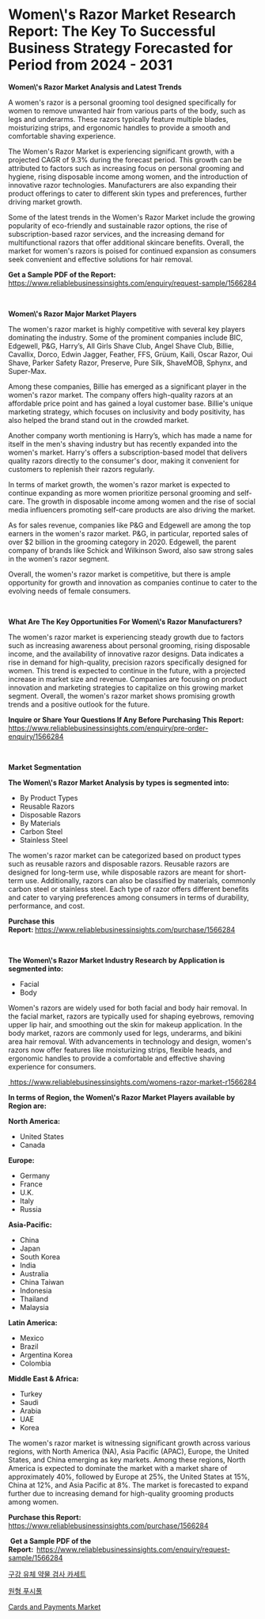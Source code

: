 <p><h1>Women\'s Razor Market Research Report: The Key To Successful Business Strategy Forecasted for Period from 2024 - 2031</h1></p><p><strong>Women\'s Razor Market Analysis and Latest Trends</strong></p>
<p><p>A women's razor is a personal grooming tool designed specifically for women to remove unwanted hair from various parts of the body, such as legs and underarms. These razors typically feature multiple blades, moisturizing strips, and ergonomic handles to provide a smooth and comfortable shaving experience.</p><p>The Women's Razor Market is experiencing significant growth, with a projected CAGR of 9.3% during the forecast period. This growth can be attributed to factors such as increasing focus on personal grooming and hygiene, rising disposable income among women, and the introduction of innovative razor technologies. Manufacturers are also expanding their product offerings to cater to different skin types and preferences, further driving market growth.</p><p>Some of the latest trends in the Women's Razor Market include the growing popularity of eco-friendly and sustainable razor options, the rise of subscription-based razor services, and the increasing demand for multifunctional razors that offer additional skincare benefits. Overall, the market for women's razors is poised for continued expansion as consumers seek convenient and effective solutions for hair removal.</p></p>
<p><strong>Get a Sample PDF of the Report:&nbsp;</strong> <a href="https://www.reliablebusinessinsights.com/enquiry/request-sample/1566284">https://www.reliablebusinessinsights.com/enquiry/request-sample/1566284</a></p>
<p>&nbsp;</p>
<p><strong>Women\'s Razor Major Market Players</strong></p>
<p><p>The women's razor market is highly competitive with several key players dominating the industry. Some of the prominent companies include BIC, Edgewell, P&G, Harry’s, All Girls Shave Club, Angel Shave Club, Billie, Cavallix, Dorco, Edwin Jagger, Feather, FFS, Grüum, Kaili, Oscar Razor, Oui Shave, Parker Safety Razor, Preserve, Pure Silk, ShaveMOB, Sphynx, and Super-Max.</p><p>Among these companies, Billie has emerged as a significant player in the women's razor market. The company offers high-quality razors at an affordable price point and has gained a loyal customer base. Billie's unique marketing strategy, which focuses on inclusivity and body positivity, has also helped the brand stand out in the crowded market.</p><p>Another company worth mentioning is Harry’s, which has made a name for itself in the men's shaving industry but has recently expanded into the women's market. Harry's offers a subscription-based model that delivers quality razors directly to the consumer's door, making it convenient for customers to replenish their razors regularly.</p><p>In terms of market growth, the women's razor market is expected to continue expanding as more women prioritize personal grooming and self-care. The growth in disposable income among women and the rise of social media influencers promoting self-care products are also driving the market.</p><p>As for sales revenue, companies like P&G and Edgewell are among the top earners in the women's razor market. P&G, in particular, reported sales of over $2 billion in the grooming category in 2020. Edgewell, the parent company of brands like Schick and Wilkinson Sword, also saw strong sales in the women's razor segment.</p><p>Overall, the women's razor market is competitive, but there is ample opportunity for growth and innovation as companies continue to cater to the evolving needs of female consumers.</p></p>
<p>&nbsp;</p>
<p><strong>What Are The Key Opportunities For Women\'s Razor Manufacturers?</strong></p>
<p><p>The women's razor market is experiencing steady growth due to factors such as increasing awareness about personal grooming, rising disposable income, and the availability of innovative razor designs. Data indicates a rise in demand for high-quality, precision razors specifically designed for women. This trend is expected to continue in the future, with a projected increase in market size and revenue. Companies are focusing on product innovation and marketing strategies to capitalize on this growing market segment. Overall, the women's razor market shows promising growth trends and a positive outlook for the future.</p></p>
<p><strong>Inquire or Share Your Questions If Any Before Purchasing This Report:</strong> <a href="https://www.reliablebusinessinsights.com/enquiry/pre-order-enquiry/1566284">https://www.reliablebusinessinsights.com/enquiry/pre-order-enquiry/1566284</a></p>
<p>&nbsp;</p>
<p><strong>Market Segmentation</strong></p>
<p><strong>The Women\'s Razor Market Analysis by types is segmented into:</strong></p>
<p><ul><li>By Product Types</li><li>Reusable Razors</li><li>Disposable Razors</li><li>By Materials</li><li>Carbon Steel</li><li>Stainless Steel</li></ul></p>
<p><p>The women's razor market can be categorized based on product types such as reusable razors and disposable razors. Reusable razors are designed for long-term use, while disposable razors are meant for short-term use. Additionally, razors can also be classified by materials, commonly carbon steel or stainless steel. Each type of razor offers different benefits and cater to varying preferences among consumers in terms of durability, performance, and cost.</p></p>
<p><strong>Purchase this Report:&nbsp;</strong><a href="https://www.reliablebusinessinsights.com/purchase/1566284">https://www.reliablebusinessinsights.com/purchase/1566284</a></p>
<p>&nbsp;</p>
<p><strong>The Women\'s Razor Market Industry Research by Application is segmented into:</strong></p>
<p><ul><li>Facial</li><li>Body</li></ul></p>
<p><p>Women's razors are widely used for both facial and body hair removal. In the facial market, razors are typically used for shaping eyebrows, removing upper lip hair, and smoothing out the skin for makeup application. In the body market, razors are commonly used for legs, underarms, and bikini area hair removal. With advancements in technology and design, women's razors now offer features like moisturizing strips, flexible heads, and ergonomic handles to provide a comfortable and effective shaving experience for consumers.</p></p>
<p><a href="https://www.reliablebusinessinsights.com/womens-razor-market-r1566284">&nbsp;https://www.reliablebusinessinsights.com/womens-razor-market-r1566284</a></p>
<p><strong>In terms of Region, the Women\'s Razor Market Players available by Region are:</strong></p>
<p>
    <p> <strong> North America: </strong>
        <ul>
            <li>United States</li>
            <li>Canada</li>
        </ul>
        </p> 
    <p> <strong> Europe: </strong>
        <ul>
            <li>Germany</li>
            <li>France</li>
            <li>U.K.</li>
            <li>Italy</li>
            <li>Russia</li>
        </ul>
        </p> 
    <p> <strong> Asia-Pacific: </strong>
        <ul>
            <li>China</li>
            <li>Japan</li>
            <li>South Korea</li>
            <li>India</li>
            <li>Australia</li>
            <li>China Taiwan</li>
            <li>Indonesia</li>
            <li>Thailand</li>
            <li>Malaysia</li>
        </ul>
        </p> 
    <p> <strong> Latin America: </strong>
        <ul>
            <li>Mexico</li>
            <li>Brazil</li>
            <li>Argentina Korea</li>
            <li>Colombia</li>
        </ul>
        </p> 
    <p> <strong> Middle East & Africa: </strong>
        <ul>
            <li>Turkey</li>
            <li>Saudi</li>
            <li>Arabia</li>
            <li>UAE</li>
            <li>Korea</li>
        </ul>
    </p>
    </p>
<p><p>The women's razor market is witnessing significant growth across various regions, with North America (NA), Asia Pacific (APAC), Europe, the United States, and China emerging as key markets. Among these regions, North America is expected to dominate the market with a market share of approximately 40%, followed by Europe at 25%, the United States at 15%, China at 12%, and Asia Pacific at 8%. The market is forecasted to expand further due to increasing demand for high-quality grooming products among women.</p></p>
<p><strong>Purchase this Report: </strong><a href="https://www.reliablebusinessinsights.com/purchase/1566284">https://www.reliablebusinessinsights.com/purchase/1566284</a></p>
<p>&nbsp;<strong>Get a Sample PDF of the Report:&nbsp;&nbsp;</strong><a href="https://www.reliablebusinessinsights.com/enquiry/request-sample/1566284">https://www.reliablebusinessinsights.com/enquiry/request-sample/1566284</a></p>
<p><strong></strong></p>
<p><p><a href="https://medium.com/@obiemante1922/%EA%B5%AC%EA%B0%95-%EC%9C%A0%EC%B2%B4-%EC%95%BD%EB%AC%BC-%ED%85%8C%EC%8A%A4%ED%8A%B8-%EC%B9%B4%EC%84%B8%ED%8A%B8-%EC%8B%9C%EC%9E%A5%EC%9D%98-%ED%86%B5%EC%B0%B0-%EC%8B%9C%EC%9E%A5-%EB%8F%99%ED%96%A5-%EC%84%B1%EC%9E%A5-2024%EB%85%84%EB%B6%80%ED%84%B0-2031%EB%85%84%EA%B9%8C%EC%A7%80-%EC%98%88%EC%B8%A1%EB%90%9C-%EA%B2%83-b159282a02d4">구강 유체 약물 검사 카세트</a></p><p><a href="https://github.com/Hubertstyenger6685/Market-Research-Report-List-1/blob/main/619380084626.md">원형 푸시풀</a></p><p><a href="https://view.publitas.com/reportprime-1/cards-and-payments-market-focuses-on-market-share-size-and-projected-forecast-till-2031/">Cards and Payments Market</a></p></p>
